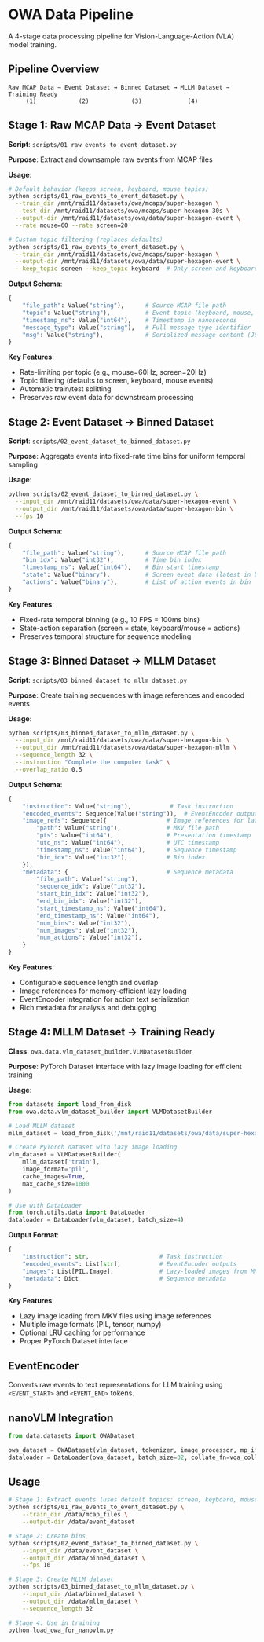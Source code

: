 # OWA Data Pipeline

A 4-stage data processing pipeline for Vision-Language-Action (VLA) model training.

## Pipeline Overview

```
Raw MCAP Data → Event Dataset → Binned Dataset → MLLM Dataset → Training Ready
     (1)            (2)            (3)             (4)
```

## Stage 1: Raw MCAP Data → Event Dataset

**Script**: `scripts/01_raw_events_to_event_dataset.py`

**Purpose**: Extract and downsample raw events from MCAP files

**Usage**:
```bash
# Default behavior (keeps screen, keyboard, mouse topics)
python scripts/01_raw_events_to_event_dataset.py \
  --train_dir /mnt/raid11/datasets/owa/mcaps/super-hexagon \
  --test_dir /mnt/raid11/datasets/owa/mcaps/super-hexagon-30s \
  --output-dir /mnt/raid11/datasets/owa/data/super-hexagon-event \
  --rate mouse=60 --rate screen=20

# Custom topic filtering (replaces defaults)
python scripts/01_raw_events_to_event_dataset.py \
  --train_dir /mnt/raid11/datasets/owa/mcaps/super-hexagon \
  --output-dir /mnt/raid11/datasets/owa/data/super-hexagon-event \
  --keep_topic screen --keep_topic keyboard  # Only screen and keyboard
```

**Output Schema**:
```python
{
    "file_path": Value("string"),      # Source MCAP file path
    "topic": Value("string"),          # Event topic (keyboard, mouse, screen)
    "timestamp_ns": Value("int64"),    # Timestamp in nanoseconds
    "message_type": Value("string"),   # Full message type identifier
    "msg": Value("string"),            # Serialized message content (JSON string)
}
```

**Key Features**:
- Rate-limiting per topic (e.g., mouse=60Hz, screen=20Hz)
- Topic filtering (defaults to screen, keyboard, mouse events)
- Automatic train/test splitting
- Preserves raw event data for downstream processing

## Stage 2: Event Dataset → Binned Dataset

**Script**: `scripts/02_event_dataset_to_binned_dataset.py`

**Purpose**: Aggregate events into fixed-rate time bins for uniform temporal sampling

**Usage**:
```bash
python scripts/02_event_dataset_to_binned_dataset.py \
  --input_dir /mnt/raid11/datasets/owa/data/super-hexagon-event \
  --output_dir /mnt/raid11/datasets/owa/data/super-hexagon-bin \
  --fps 10
```

**Output Schema**:
```python
{
    "file_path": Value("string"),      # Source MCAP file path
    "bin_idx": Value("int32"),         # Time bin index
    "timestamp_ns": Value("int64"),    # Bin start timestamp
    "state": Value("binary"),          # Screen event data (latest in bin)
    "actions": Value("binary"),        # List of action events in bin
}
```

**Key Features**:
- Fixed-rate temporal binning (e.g., 10 FPS = 100ms bins)
- State-action separation (screen = state, keyboard/mouse = actions)
- Preserves temporal structure for sequence modeling

## Stage 3: Binned Dataset → MLLM Dataset

**Script**: `scripts/03_binned_dataset_to_mllm_dataset.py`

**Purpose**: Create training sequences with image references and encoded events

**Usage**:
```bash
python scripts/03_binned_dataset_to_mllm_dataset.py \
  --input_dir /mnt/raid11/datasets/owa/data/super-hexagon-bin \
  --output_dir /mnt/raid11/datasets/owa/data/super-hexagon-mllm \
  --sequence_length 32 \
  --instruction "Complete the computer task" \
  --overlap_ratio 0.5
```

**Output Schema**:
```python
{
    "instruction": Value("string"),           # Task instruction
    "encoded_events": Sequence(Value("string")),  # EventEncoder outputs
    "image_refs": Sequence({                 # Image references for lazy loading
        "path": Value("string"),             # MKV file path
        "pts": Value("int64"),               # Presentation timestamp
        "utc_ns": Value("int64"),            # UTC timestamp
        "timestamp_ns": Value("int64"),      # Sequence timestamp
        "bin_idx": Value("int32"),           # Bin index
    }),
    "metadata": {                            # Sequence metadata
        "file_path": Value("string"),
        "sequence_idx": Value("int32"),
        "start_bin_idx": Value("int32"),
        "end_bin_idx": Value("int32"),
        "start_timestamp_ns": Value("int64"),
        "end_timestamp_ns": Value("int64"),
        "num_bins": Value("int32"),
        "num_images": Value("int32"),
        "num_actions": Value("int32"),
    }
}
```

**Key Features**:
- Configurable sequence length and overlap
- Image references for memory-efficient lazy loading
- EventEncoder integration for action text serialization
- Rich metadata for analysis and debugging

## Stage 4: MLLM Dataset → Training Ready

**Class**: `owa.data.vlm_dataset_builder.VLMDatasetBuilder`

**Purpose**: PyTorch Dataset interface with lazy image loading for efficient training

**Usage**:
```python
from datasets import load_from_disk
from owa.data.vlm_dataset_builder import VLMDatasetBuilder

# Load MLLM dataset
mllm_dataset = load_from_disk('/mnt/raid11/datasets/owa/data/super-hexagon-mllm')

# Create PyTorch dataset with lazy image loading
vlm_dataset = VLMDatasetBuilder(
    mllm_dataset['train'],
    image_format='pil',
    cache_images=True,
    max_cache_size=1000
)

# Use with DataLoader
from torch.utils.data import DataLoader
dataloader = DataLoader(vlm_dataset, batch_size=4)
```

**Output Format**:
```python
{
    "instruction": str,                    # Task instruction
    "encoded_events": List[str],           # EventEncoder outputs
    "images": List[PIL.Image],             # Lazy-loaded images from MKV files
    "metadata": Dict                       # Sequence metadata
}
```

**Key Features**:
- Lazy image loading from MKV files using image references
- Multiple image formats (PIL, tensor, numpy)
- Optional LRU caching for performance
- Proper PyTorch Dataset interface

## EventEncoder

Converts raw events to text representations for LLM training using `<EVENT_START>` and `<EVENT_END>` tokens.

## nanoVLM Integration

```python
from data.datasets import OWADataset

owa_dataset = OWADataset(vlm_dataset, tokenizer, image_processor, mp_image_token_length)
dataloader = DataLoader(owa_dataset, batch_size=32, collate_fn=vqa_collator)
```

## Usage

```bash
# Stage 1: Extract events (uses default topics: screen, keyboard, mouse)
python scripts/01_raw_events_to_event_dataset.py \
    --train_dir /data/mcap_files \
    --output-dir /data/event_dataset

# Stage 2: Create bins
python scripts/02_event_dataset_to_binned_dataset.py \
    --input_dir /data/event_dataset \
    --output_dir /data/binned_dataset \
    --fps 10

# Stage 3: Create MLLM dataset
python scripts/03_binned_dataset_to_mllm_dataset.py \
    --input_dir /data/binned_dataset \
    --output_dir /data/mllm_dataset \
    --sequence_length 32

# Stage 4: Use in training
python load_owa_for_nanovlm.py
```
